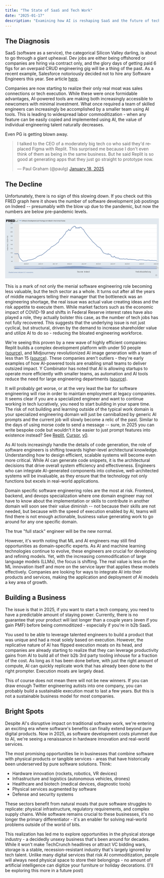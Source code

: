 ```yaml
---
title: "The State of SaaS and Tech Work"
date: "2025-01-17"
description: "Examining how AI is reshaping SaaS and the future of tech work"
---
```


## The Diagnosis
SaaS (software as a service), the categorical Silicon Valley darling, is about to go through a giant upheaval. Dev jobs are either being offshored or companies are hiring via contract only, and the glory days of getting paid 6 figs for an overpaid CRUD engineering gig will be a thing of the past. As a recent example, Salesforce notoriously decided not to hire any Software Engineers this year. See article [here](https://www.salesforceben.com/salesforce-will-hire-no-more-software-engineers-in-2025-says-marc-benioff/).

Companies are now starting to realize their only real moat was sales connections or tech execution. While these were once formidable advantages, AI-powered tools are making both increasingly accessible to newcomers with minimal investment. What once required a team of skilled engineers can increasingly be accomplished by a smaller team using AI tools. This is leading to widespread labor commoditization - when any feature can be easily copied and implemented using AI, the value of individual engineering talent naturally decreases.

Even PG is getting blown away.
<blockquote class="twitter-tweet">
<p lang="en" dir="ltr">I talked to the CEO of a moderately big tech co who said they'd replaced Figma with Replit. This surprised me because I don't even think of them as being in the same business. But he said Replit is so good at generating apps that they just go straight to prototype now.</p>&mdash; Paul Graham (@paulg) <a href="https://twitter.com/paulg/status/1880594118927430068?ref_src=twsrc%5Etfw">January 18, 2025</a>
</blockquote>
<script async src="https://platform.twitter.com/widgets.js" charset="utf-8"></script>

## The Decline
Unfortunately, there is no sign of this slowing down. If you check out this FRED graph here it shows the number of software development job postings on Indeed -- presumably with the blow up due to the pandemic, but now the numbers are below pre-pandemic levels.

![Software Development Job Postings](./fred.png)

This is a mark of not only the menial software engineering role becoming less valuable, but the tech sector as a whole. It turns out after all the years of middle managers telling their manager that the bottleneck was an engineering shortage, the real issue was actual value creating ideas and the risk appetite to execute them. While market factors such as the economic impact of COVID-19 and shifts in Federal Reserve interest rates have also played a role, they actually bolster this case, as the number of tech jobs has not fully recovered. This suggests that the underlying issue is not just cyclical, but structural, driven by the demand to increase shareholder value and utilize AI to do so - reducing the bloated engineering workforce.

We're seeing this proven by a new wave of highly efficient companies: Replit builds a complex development platform with under 50 people ([source](https://www.forbes.com/sites/alexkonrad/2022/03/22/replit-raises-80-million-to-build-the-future-of-software-development/)), and Midjourney revolutionized AI image generation with a team of less than 15 ([source](https://www.theverge.com/2022/7/12/23205272/midjourney-ai-image-generator-art-david-holz-interview)). These companies aren't outliers - they're early examples of how AI-powered tools are enabling small teams to deliver outsized impact. Y Combinator has noted that AI is allowing startups to operate more efficiently with smaller teams, as automation and AI tools reduce the need for large engineering departments ([source](https://blog.ycombinator.com/)).

It will probably get worse, or at the very least the bar for software engineering will rise in order to maintain employment at legacy companies. It seems clear if you are a specialized engineer and want to continue working in tech lucratively, you need to start building in your spare time. The risk of not building and learning outside of the typical work domain is your specialized engineering domain will just be cannibalized by generic AI prompts and the current job will slowly become a relic of the past. Similar to the days of using morse code to send a message -- sure, in 2025 you can write bespoke code but wouldn't it be easier to just prompt features into existence instead? See [Replit](https://replit.com), [Cursor](https://cursor.sh), [v0](https://v0.dev).

As AI tools increasingly handle the details of code generation, the role of software engineers is shifting towards higher-level architectural knowledge. Understanding how to design efficient, scalable systems will become even more critical. While AI can generate code snippets, it is the architectural decisions that drive overall system efficiency and effectiveness. Engineers who can integrate AI-generated components into cohesive, well-architected systems will be invaluable, as they ensure that the technology not only functions but excels in real-world applications.

Domain specific software engineering roles are the most at risk. Frontend, backend, and devops specialization where one domain engineer may not have to know about the implementation or skills to contribute in another domain will soon see their value diminish -- not because their skills are not needed, but because with the speed of execution enabled by AI, teams will find there is not enough actionable, business value generating work to go around for any one specific domain.

The true "full stack" engineer will be the new normal.

However, it's worth noting that ML and AI engineers may still find opportunities as domain-specific experts. As AI and machine learning technologies continue to evolve, these engineers are crucial for developing and refining models. Yet, with the increasing commodification of large language models (LLMs), the focus is shifting. The real value is less on the ML innovation itself and more on the service layer that applies these models effectively. Companies are looking for ways to integrate AI into their products and services, making the application and deployment of AI models a key area of growth.

## Building a Business
The issue is that in 2025, if you want to start a tech company, you need to have a predictable amount of staying power. Currently, there is no guarantee that your product will last longer than a couple years (even if you gain PMF) before being commoditized - especially if you're in b2b SaaS.

You used to be able to leverage talented engineers to build a product that was unique and had a moat solely based on execution. However, the replicative nature of AI has flipped execution moats on its head, and companies are already starting to realize that they can leverage productivity gains from AI to build all of their b2b 3rd party tooling inhouse for a fraction of the cost. As long as it has been done before, with just the right amount of compute, AI can quickly replicate work that has already been done to the right prompter. Execution moats are largely dead.

This of course does not mean there will not be new winners. If you can draw enough Twitter engineering autists into one company, you can probably build a sustainable execution moat to last a few years. But this is not a sustainable business model for most companies.

## Bright Spots
Despite AI's disruptive impact on traditional software work, we're entering an exciting era where software's benefits can finally extend beyond pure digital products. Now in 2025, as software development costs plummet due to AI, we're seeing a renaissance in hardware innovation and real-world services.

The most promising opportunities lie in businesses that combine software with physical products or tangible services - areas that have historically been underserved by pure software solutions. Think:

- Hardware innovation (rockets, robotics, VR devices)
- Infrastructure and logistics (autonomous vehicles, drones)
- Healthcare and biotech (medical devices, diagnostic tools)
- Physical services augmented by software
- Defense and security systems

These sectors benefit from natural moats that pure software struggles to replicate: physical infrastructure, regulatory requirements, and complex supply chains. While software remains crucial to these businesses, it's no longer the primary differentiator - it's an enabler for solving real-world problems outside of the world of bits.

This realization has led me to explore opportunities in the physical storage industry - a decidedly unsexy business that's been around for decades. While it won't make TechCrunch headlines or attract VC bidding wars, storage is a stable, recession-resistant industry that's largely ignored by tech talent. Unlike many digital services that risk AI commoditization, people will always need physical space to store their belongings - no amount of artificial intelligence can digitize your furniture or holiday decorations. (I'll be exploring this more in a future post)


